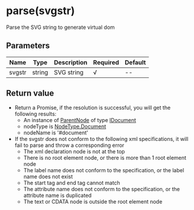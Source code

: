# parse(svgstr)

Parse the SVG string to generate virtual dom

## Parameters

Name | Type | Description | Required | Default
---- | ---- | ---- | ---- | ----
svgstr | string | SVG string | √ | --

## Return value

- Return a Promise, if the resolution is successful, you will get the following results:
  - An instance of [ParentNode](parent-node.md) of type [IDocument](types.md#idocument)
  - nodeType is [NodeType.Document](node-type.md)
  - nodeName is '#document'
- If the svgstr does not conform to the following xml specifications, it will fail to parse and throw a corresponding error
  - The xml declaration node is not at the top
  - There is no root element node, or there is more than 1 root element node
  - The label name does not conform to the specification, or the label name does not exist
  - The start tag and end tag cannot match
  - The attribute name does not conform to the specification, or the attribute name is duplicated
  - The text or CDATA node is outside the root element node
